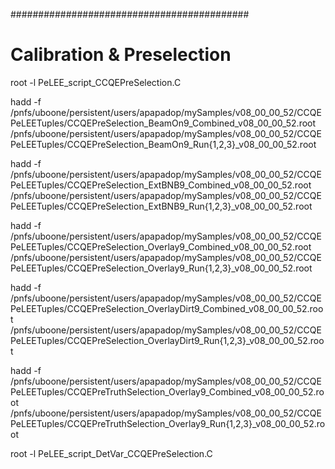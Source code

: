 
###########################################

# Calibration & Preselection

root -l PeLEE_script_CCQEPreSelection.C

hadd -f /pnfs/uboone/persistent/users/apapadop/mySamples/v08_00_00_52/CCQEPeLEETuples/CCQEPreSelection_BeamOn9_Combined_v08_00_00_52.root /pnfs/uboone/persistent/users/apapadop/mySamples/v08_00_00_52/CCQEPeLEETuples/CCQEPreSelection_BeamOn9_Run{1,2,3}_v08_00_00_52.root

hadd -f /pnfs/uboone/persistent/users/apapadop/mySamples/v08_00_00_52/CCQEPeLEETuples/CCQEPreSelection_ExtBNB9_Combined_v08_00_00_52.root /pnfs/uboone/persistent/users/apapadop/mySamples/v08_00_00_52/CCQEPeLEETuples/CCQEPreSelection_ExtBNB9_Run{1,2,3}_v08_00_00_52.root

hadd -f /pnfs/uboone/persistent/users/apapadop/mySamples/v08_00_00_52/CCQEPeLEETuples/CCQEPreSelection_Overlay9_Combined_v08_00_00_52.root /pnfs/uboone/persistent/users/apapadop/mySamples/v08_00_00_52/CCQEPeLEETuples/CCQEPreSelection_Overlay9_Run{1,2,3}_v08_00_00_52.root

hadd -f /pnfs/uboone/persistent/users/apapadop/mySamples/v08_00_00_52/CCQEPeLEETuples/CCQEPreSelection_OverlayDirt9_Combined_v08_00_00_52.root /pnfs/uboone/persistent/users/apapadop/mySamples/v08_00_00_52/CCQEPeLEETuples/CCQEPreSelection_OverlayDirt9_Run{1,2,3}_v08_00_00_52.root

hadd -f /pnfs/uboone/persistent/users/apapadop/mySamples/v08_00_00_52/CCQEPeLEETuples/CCQEPreTruthSelection_Overlay9_Combined_v08_00_00_52.root /pnfs/uboone/persistent/users/apapadop/mySamples/v08_00_00_52/CCQEPeLEETuples/CCQEPreTruthSelection_Overlay9_Run{1,2,3}_v08_00_00_52.root

root -l PeLEE_script_DetVar_CCQEPreSelection.C

